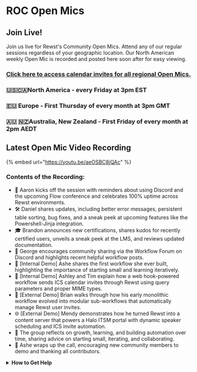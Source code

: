 # ROC Open Mics

## **Join Live!**

Join us live for Rewst's Community Open Mics. Attend any of our regular sessions regardless of your geographic location. Our North American weekly Open Mic is recorded and posted here soon after for easy viewing.&#x20;

### [Click here to access calendar invites for all regional Open Mics.](https://go.rew.st/open-mic?hs_preview=BFeQDWBI-187816500244)

### &#x20;🇺🇸🇨🇦North America - every Friday at 3pm EST

### 🇪🇺 Europe - First Thursday of every month at 3pm GMT

### 🇦🇺 🇳🇿Australia, New Zealand - First Friday of every month at 2pm AEDT



## Latest Open Mic Video Recording

{% embed url="https://youtu.be/aeOSBC8jQAc" %}

### Contents of the Recording:

* 🚀 Aaron kicks off the session with reminders about using Discord and the upcoming Flow conference and celebrates 100% uptime across Rewst environments.
* 🛠️ Daniel shares updates, including better error messages, persistent table sorting, bug fixes, and a sneak peek at upcoming features like the Powershell-Jinja integration.
* 🎓 Brandon announces new certifications, shares kudos for recently certified users, unveils a sneak peek at the LMS, and reviews updated documentation.
* 💬 George encourages community sharing via the Workflow Forum on Discord and highlights recent helpful workflow posts.
* 🐣 \[Internal Demo] Ashe shares the first workflow she ever built, highlighting the importance of starting small and learning iteratively.
* 📅 \[Internal Demo] Ashley and Tim explain how a web hook-powered workflow sends ICS calendar invites through Rewst using query parameters and proper MIME types.
* 🔁 \[External Demo] Brian walks through how his early monolithic workflow evolved into modular sub-workflows that automatically manage Rewst user invites.
* 🌐 \[External Demo] Mendy demonstrates how he turned Rewst into a content server that powers a Halo ITSM portal with dynamic speaker scheduling and ICS invite automation.
* 🧩 The group reflects on growth, learning, and building automation over time, sharing advice on starting small, iterating, and collaborating.
* 👏 Ashe wraps up the call, encouraging new community members to demo and thanking all contributors.

<details>

<summary><strong>How to Get Help</strong></summary>

* 💬 Chat (Discord): [https://discord.gg/rewst​​ ](https://discord.gg/rewst%E2%80%8B%E2%80%8B)
  * Private #\{{ msp \}} channel
  * \#the-kewp
* 🎫 Submit Tickets to: the\_roc@rewst.io
* 📝 Feature Request + Integration Requests: [https://rewst.canny.io/](https://rewst.canny.io/)

**CLUCK UNIVERSITY – REWST TRAINING:**&#x20;

* 👨‍🏫 Live Instructor-Led Training: [https://calendly.com/cluck-u/](https://calendly.com/cluck-u/)
* 🏁 Rewst Foundations Training: [https://docs.rewst.help/cluck-university/rewst-foundations-10x](https://docs.rewst.help/cluck-university/rewst-foundations-10x)
* ▶️ On-demand Videos: [https://docs.rewst.help/cluck-university/rewst-foundations-10x](https://docs.rewst.help/cluck-university/rewst-foundations-10x)

**DOCS:**&#x20;

* 🥚 Rewst Docs: [https://docs.rewst.help ](https://docs.rewst.help)
* ⛩️ Jinja Docs: [https://jinja.palletsprojects.com/](https://jinja.palletsprojects.com/)

**KEY LINKS:**&#x20;

* 📝 Feature Request + Integration Requests: [https://rewst.canny.io/](https://rewst.canny.io/)

</details>


